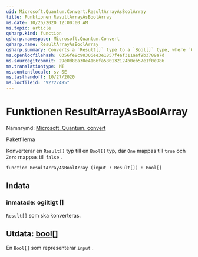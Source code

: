 ```yaml
---
uid: Microsoft.Quantum.Convert.ResultArrayAsBoolArray
title: Funktionen ResultArrayAsBoolArray
ms.date: 10/26/2020 12:00:00 AM
ms.topic: article
qsharp.kind: function
qsharp.namespace: Microsoft.Quantum.Convert
qsharp.name: ResultArrayAsBoolArray
qsharp.summary: Converts a `Result[]` type to a `Bool[]` type, where `One` is mapped to `true` and `Zero` is mapped to `false`.
ms.openlocfilehash: 0356fe9c98306ee3e1857f4af311aef9b3789a7d
ms.sourcegitcommit: 29e0d88a30e4166fa580132124b0eb57e1f0e986
ms.translationtype: MT
ms.contentlocale: sv-SE
ms.lasthandoff: 10/27/2020
ms.locfileid: "92727495"
---
```

# <a name="resultarrayasboolarray-function"></a>Funktionen ResultArrayAsBoolArray

Namnrymd: [Microsoft. Quantum. convert](xref:Microsoft.Quantum.Convert)

Paketfilerna [](https://nuget.org/packages/)


Konverterar en `Result[]` typ till en `Bool[]` typ, där `One` mappas till `true` och `Zero` mappas till `false` .

```qsharp
function ResultArrayAsBoolArray (input : Result[]) : Bool[]
```


## <a name="input"></a>Indata

### <a name="input--__invalidresult__"></a>inmatade: __ogiltigt <Result>__ []

`Result[]` som ska konverteras.



## <a name="output--bool"></a>Utdata: [bool](xref:microsoft.quantum.lang-ref.bool)[]

En `Bool[]` som representerar `input` .